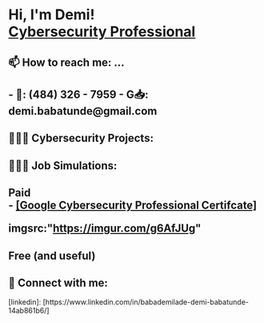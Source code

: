 <h1>Hi, I'm Demi! <br/> <a href="https://www.linkedin.com/in/babademilade-demi-babatunde-14ab861b6//">Cybersecurity Professional</a>

<h2> 📫 How to reach me: ...<h2>
  - 📲: (484) 326 - 7959
  - G📥: demi.babatunde@gmail.com


<h2> 👨🏾‍💻 Cybersecurity Projects:</h2>

<h2> 👨🏾‍💻 Job Simulations:</h2>


<h2 👨🏾‍💻 Certifications:</h2>
Paid <br/>
- <a href="https://coursera.org/verify/professional-cert/ZGRTFDJQTX3C">[Google Cybersecurity Professional Certifcate]</a> <br/>

imgsrc:"https://imgur.com/g6AfJUg" 

Free (and useful)
- 

<h2> 🤳 Connect with me:</h2>
[linkedin]: [https://www.linkedin.com/in/babademilade-demi-babatunde-14ab861b6/]

<!--
**joshmadakor1/joshmadakor1** is a ✨ _special_ ✨ repository because its `README.md` (this file) appears on your GitHub profile.

Here are some ideas to get you started:

- 🔭 I’m currently working on ...
- 🌱 I’m currently learning ...
- 👯 I’m looking to collaborate on ...
- 🤔 I’m looking for help with ...
- 💬 Ask me about ...
- 📫 How to reach me: ...
- 😄 Pronouns: ...
- ⚡ Fun fact: ...
-->
